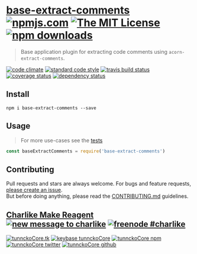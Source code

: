 # [base-extract-comments][author-www-url] [![npmjs.com][npmjs-img]][npmjs-url] [![The MIT License][license-img]][license-url] [![npm downloads][downloads-img]][downloads-url] 

> Base application plugin for extracting code comments using `acorn-extract-comments`.

[![code climate][codeclimate-img]][codeclimate-url] [![standard code style][standard-img]][standard-url] [![travis build status][travis-img]][travis-url] [![coverage status][coveralls-img]][coveralls-url] [![dependency status][david-img]][david-url]

## Install
```
npm i base-extract-comments --save
```

## Usage
> For more use-cases see the [tests](./test.js)

```js
const baseExtractComments = require('base-extract-comments')
```

## Contributing
Pull requests and stars are always welcome. For bugs and feature requests, [please create an issue](https://github.com/tunnckoCore/base-extract-comments/issues/new).  
But before doing anything, please read the [CONTRIBUTING.md](./CONTRIBUTING.md) guidelines.

## [Charlike Make Reagent](http://j.mp/1stW47C) [![new message to charlike][new-message-img]][new-message-url] [![freenode #charlike][freenode-img]][freenode-url]

[![tunnckoCore.tk][author-www-img]][author-www-url] [![keybase tunnckoCore][keybase-img]][keybase-url] [![tunnckoCore npm][author-npm-img]][author-npm-url] [![tunnckoCore twitter][author-twitter-img]][author-twitter-url] [![tunnckoCore github][author-github-img]][author-github-url]

[npmjs-url]: https://www.npmjs.com/package/base-extract-comments
[npmjs-img]: https://img.shields.io/npm/v/base-extract-comments.svg?label=base-extract-comments

[license-url]: https://github.com/tunnckoCore/base-extract-comments/blob/master/LICENSE
[license-img]: https://img.shields.io/npm/l/base-extract-comments.svg

[downloads-url]: https://www.npmjs.com/package/base-extract-comments
[downloads-img]: https://img.shields.io/npm/dm/base-extract-comments.svg

[codeclimate-url]: https://codeclimate.com/github/tunnckoCore/base-extract-comments
[codeclimate-img]: https://img.shields.io/codeclimate/github/tunnckoCore/base-extract-comments.svg

[travis-url]: https://travis-ci.org/tunnckoCore/base-extract-comments
[travis-img]: https://img.shields.io/travis/tunnckoCore/base-extract-comments/master.svg

[coveralls-url]: https://coveralls.io/r/tunnckoCore/base-extract-comments
[coveralls-img]: https://img.shields.io/coveralls/tunnckoCore/base-extract-comments.svg

[david-url]: https://david-dm.org/tunnckoCore/base-extract-comments
[david-img]: https://img.shields.io/david/tunnckoCore/base-extract-comments.svg

[standard-url]: https://github.com/feross/standard
[standard-img]: https://img.shields.io/badge/code%20style-standard-brightgreen.svg

[author-www-url]: http://www.tunnckocore.tk
[author-www-img]: https://img.shields.io/badge/www-tunnckocore.tk-fe7d37.svg

[keybase-url]: https://keybase.io/tunnckocore
[keybase-img]: https://img.shields.io/badge/keybase-tunnckocore-8a7967.svg

[author-npm-url]: https://www.npmjs.com/~tunnckocore
[author-npm-img]: https://img.shields.io/badge/npm-~tunnckocore-cb3837.svg

[author-twitter-url]: https://twitter.com/tunnckoCore
[author-twitter-img]: https://img.shields.io/badge/twitter-@tunnckoCore-55acee.svg

[author-github-url]: https://github.com/tunnckoCore
[author-github-img]: https://img.shields.io/badge/github-@tunnckoCore-4183c4.svg

[freenode-url]: http://webchat.freenode.net/?channels=charlike
[freenode-img]: https://img.shields.io/badge/freenode-%23charlike-5654a4.svg

[new-message-url]: https://github.com/tunnckoCore/ama
[new-message-img]: https://img.shields.io/badge/ask%20me-anything-green.svg

